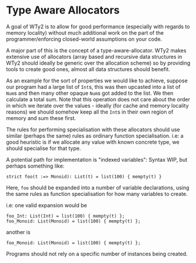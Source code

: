 # Type Aware Allocators

A goal of WTy2 is to allow for good performance (especially with regards to memory locality) without much additional work on the part of the programmer/enforcing closed-world assumptions on your code.

A major part of this is the concept of a type-aware-allocator. WTy2 makes extensive use of allocators (array based and recursive data structures in WTy2 should ideally be generic over the allocation scheme) so by providing tools to create good ones, almost all data structures should benefit.

As an example for the sort of properties we would like to achieve, suppose our program had a large list of `Int`s, this was then upcasted into a list of `Num`s and then many other opaque `Num`s got added to the list. We then calculate a total sum. Note that this operation does not care about the order in which we iterate over the values - ideally (for cache and memory locality reasons) we should somehow keep all the `Int`s in their own region of memory and sum these first.

The rules for performing specialisation with these allocators should use similar (perhaps the same) rules as ordinary function specialisation. i.e: a good heuristic is if we allocate any value with known concrete type, we should specialise for that type.

A potential path for implementation is "indexed variables":
Syntax WIP, but perhaps something like:

```WTy2
strict foo(t :=> Monoid): List(t) = list(100) { mempty(t) }
```

Here, `foo` should be expanded into a number of variable declarations, using the same rules as function specialisation for how many variables to create.

i.e: one valid expansion would be

```WTy2
foo_Int: List(Int) = list(100) { mempty(t) };
foo_Monoid: List(Monoid) = list(100) { mempty(t) };
```

another is

```WTy2
foo_Monoid: List(Monoid) = list(100) { mempty(t) };
```

Programs should not rely on a specific number of instances being created.
